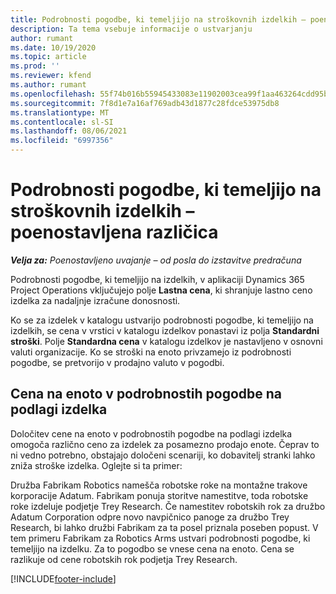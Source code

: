 ```yaml
---
title: Podrobnosti pogodbe, ki temeljijo na stroškovnih izdelkih – poenostavljena različica
description: Ta tema vsebuje informacije o ustvarjanju
author: rumant
ms.date: 10/19/2020
ms.topic: article
ms.prod: ''
ms.reviewer: kfend
ms.author: rumant
ms.openlocfilehash: 55f74b016b55945433083e11902003cea99f1aa463264cdd95b0aad389592e20
ms.sourcegitcommit: 7f8d1e7a16af769adb43d1877c28fdce53975db8
ms.translationtype: MT
ms.contentlocale: sl-SI
ms.lasthandoff: 08/06/2021
ms.locfileid: "6997356"
---
```

# <a name="cost-product-based-contract-lines---lite"></a>Podrobnosti pogodbe, ki temeljijo na stroškovnih izdelkih – poenostavljena različica

_**Velja za:** Poenostavljeno uvajanje – od posla do izstavitve predračuna_


Podrobnosti pogodbe, ki temeljijo na izdelkih, v aplikaciji Dynamics 365 Project Operations vključujejo polje **Lastna cena**, ki shranjuje lastno ceno izdelka za nadaljnje izračune donosnosti.

Ko se za izdelek v katalogu ustvarijo podrobnosti pogodbe, ki temeljijo na izdelkih, se cena v vrstici v katalogu izdelkov ponastavi iz polja **Standardni stroški**. Polje **Standardna cena** v katalogu izdelkov je nastavljeno v osnovni valuti organizacije. Ko se stroški na enoto privzamejo iz podrobnosti pogodbe, se pretvorijo v prodajno valuto v pogodbi.

## <a name="unit-cost-on-a-product-based-contract-line"></a>Cena na enoto v podrobnostih pogodbe na podlagi izdelka

Določitev cene na enoto v podrobnostih pogodbe na podlagi izdelka omogoča različno ceno za izdelek za posamezno prodajo enote. Čeprav to ni vedno potrebno, obstajajo določeni scenariji, ko dobavitelj stranki lahko zniža stroške izdelka. Oglejte si ta primer:

Družba Fabrikam Robotics namešča robotske roke na montažne trakove korporacije Adatum. Fabrikam ponuja storitve namestitve, toda robotske roke izdeluje podjetje Trey Research. Če namestitev robotskih rok za družbo Adatum Corporation odpre novo navpičnico panoge za družbo Trey Research, bi lahko družbi Fabrikam za ta posel priznala poseben popust. V tem primeru Fabrikam za Robotics Arms ustvari podrobnosti pogodbe, ki temeljijo na izdelku. Za to pogodbo se vnese cena na enoto. Cena se razlikuje od cene robotskih rok podjetja Trey Research.


[!INCLUDE[footer-include](../../includes/footer-banner.md)]